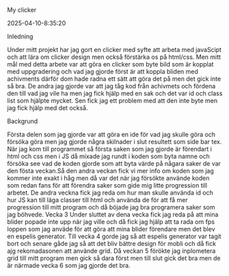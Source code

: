 My clicker

2025-04-10-8:35:20


Inledning

Under mitt projekt har jag gort en clicker med syfte att arbeta med javaScipt och att lära om clicker design men också förstärka os på html/css. Men mitt mål med detta arbete var att göra en clicker som byte bild som är kopplat med uppgradering och vad jag gjorde först är att koppla bliden med achivments därför dom hade radna ett sätt att göra det på men det gick inte så bra. De andra jag gjorde var att jag tåg kod från achivmets och fördena den till vad jag vile ha men jag fick hjälp med en sak och det var id och class list som hjälpte mycket. Sen fick jag ett problem med att den inte byte men jag fick hjälp med det också.




Backgrund

Första delen som jag gjorde var att göra en ide för vad jag skulle göra och försöka göra men jag gjorde några skilnader i slut resultett som side bar tex. När jag kom till programmet så första saken som jag gjorde är förendart i html och css men  i JS då mixade jag rundt i koden som byta namne och försöka see vad de koden gjorde som att byta värde på någara saker de var den fösta veckan.Så den andra veckan fick vi mer info om koden som jag kommer inte exakt i håg men då var det när jag försökte använde koden som redan fans för att förendra saker som gide mig litte progression till arbetet. De andra veckna fick jag reda om hur man skulle använda id och hur JS kan till läga classer till html och använda de för att få mer progression till mitt program och då böjade jag bra programera saker som jag böhvede. Vecka 3 Under sluttet av dena vecka fick jag reda på att mina blider popade inte upp när jag ville och då fick jag hjälp att ta rada om fps loppen som jag anväde för att göra att mina blider förendare men det blev en espelis generator. Till vecka 4 gorde jag så att espelis generator var tagit bort och senare gåde jag så att det bliv bättre design för mobli och då fick ajg rekomadasonen att använde grid. Då veckan 5 förökte jag inplometera grid till mitt program men gick så dara först men till slut gick det bra men de är närmade vecka 6 som jag gjorde det bra.               